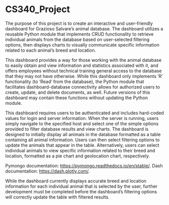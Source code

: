 # CS340_Project

The purpose of this project is to create an interactive and user-friendly dashboard for Grazioso Salvare’s animal database. The dashboard utilizes a reusable Python module that implements CRUD functionality to retrieve individual animals from the database based on user-selected filtering options, then displays charts to visually communicate specific information related to each animal’s breed and location.

This dashboard provides a way for those working with the animal database to easily obtain and view information and statistics associated with it, and offers employees without technical training general access to the database that they may not have otherwise. While this dashboard only implements ‘R’ functionality (to ‘Read’ from the database), the Python module that facilitates dashboard-database connectivity allows for authorized users to create, update, and delete documents, as well. Future versions of this dashboard may contain these functions without updating the Python module.

This dashboard requires users to be authenticated and includes hard-coded values for login and server information. When the server is running, users simply navigate to the specified host and select one of the simple options provided to filter database results and view charts. The dashboard is designed to initially display all animals in the database formatted as a table containing all animal information. Users can then select filtering options to update the animals that appear in the table. Alternatively, users can select individual animals to view specific information related to their breed and location, formatted as a pie chart and geolocation chart, respectively.

Pymongo documentation: https://pymongo.readthedocs.io/en/stable/.
Dash documentation: https://dash.plotly.com/.

While the dashboard currently displays accurate breed and location information for each individual animal that is selected by the user, further development must be completed before the dashboard’s filtering options will correctly update the table with filtered results.

